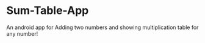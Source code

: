 # Sum-Table-App

An android app for Adding two numbers and showing multiplication table for any number!

